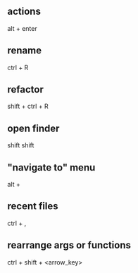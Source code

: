 ## actions
alt + enter

## rename
ctrl + R

## refactor
shift + ctrl + R

## open finder
shift shift

## "navigate to" menu
alt + <backtick>

## recent files
ctrl + ,

## rearrange args or functions
ctrl + shift + <arrow_key>
